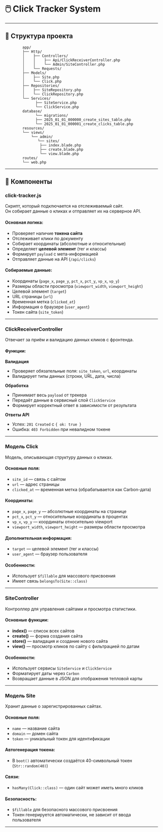 # 🖱️ Click Tracker System

---

## 📂 Структура проекта

            app/
            ├── Http/
            │    ├── Controllers/
            │    │    ├── Api/ClickReceiverController.php
            │    │    └── Admin/SiteController.php
            │    └── Requests/
            ├── Models/
            │    ├── Site.php
            │    └── Click.php
            ├── Repositories/
            │    ├── SiteRepository.php
            │    └── ClickRepository.php
            └── Services/
                  ├── SiteService.php
                  └── ClickService.php
            database/
                  └── migrations/
                  ├── 2025_01_01_000000_create_sites_table.php
                  └── 2025_01_01_000001_create_clicks_table.php
            resources/
            └── views/
                └── admin/
                   └── sites/
                    ├── index.blade.php
                    ├── create.blade.php
                    └── view.blade.php
            routes/
            └── web.php
 
 ---
 
 ## 🧩 Компоненты

### click-tracker.js

Скрипт, который подключается на отслеживаемый сайт.  
Он собирает данные о кликах и отправляет их на серверное API.

#### Основная логика:
- Проверяет наличие **токена сайта**
- Отслеживает клики по документу
- Собирает координаты (абсолютные и относительные)
- Определяет **целевой элемент** (тег и классы)
- Формирует `payload` с мета-информацией
- Отправляет данные на API (`/api/clicks`)

#### Собираемые данные:
- Координаты (`page_x`, `page_y`, `pct_x`, `pct_y`, `vp_x`, `vp_y`)
- Размеры области просмотра (`viewport_width`, `viewport_height`)
- Целевой элемент (`target`)
- URL страницы (`url`)
- Временная метка (`clicked_at`)
- Информация о браузере (`user_agent`)
- Токен сайта (`site_token`)

---

### ClickReceiverController

Отвечает за приём и валидацию данных кликов с фронтенда.

#### Функции:
**Валидация**
- Проверяет обязательные поля: `site_token`, `url`, координаты
- Валидирует типы данных (строки, URL, дата, числа)

**Обработка**
- Принимает весь `payload` от трекера
- Передаёт данные в сервисный слой `ClickService`
- Формирует корректный ответ в зависимости от результата

**Ответы API**
- Успех: `201 Created` с `{ ok: true }`
- Ошибка: `403 Forbidden` при невалидном токене

---

### Модель Click

Модель, описывающая структуру данных о кликах.

#### Основные поля:
- `site_id` — связь с сайтом
- `url` — адрес страницы
- `clicked_at` — временная метка (обрабатывается как Carbon-дата)

#### Координаты:
- `page_x`, `page_y` — абсолютные координаты на странице  
- `pct_x`, `pct_y` — относительные координаты в процентах  
- `vp_x`, `vp_y` — координаты относительно viewport  
- `viewport_width`, `viewport_height` — размеры области просмотра

#### Дополнительная информация:
- `target` — целевой элемент (тег и классы)
- `user_agent` — браузер пользователя

#### Особенности:
- Использует `$fillable` для массового присвоения
- Имеет связь `belongsTo(Site::class)`

---

### SiteController

Контроллер для управления сайтами и просмотра статистики.

#### Основные функции:
- **index()** — список всех сайтов  
- **create()** — форма создания сайта  
- **store()** — валидация и создание нового сайта  
- **view()** — просмотр кликов по сайту с фильтрацией по датам

#### Особенности:
- Использует сервисы `SiteService` и `ClickService`
- Форматирует даты через `Carbon`
- Возвращает данные в JSON для отображения тепловой карты

---

### Модель Site

Хранит данные о зарегистрированных сайтах.

#### Основные поля:
- `name` — название сайта  
- `domain` — домен сайта  
- `token` — уникальный токен для идентификации  

#### Автогенерация токена:
- В `boot()` автоматически создаётся 40-символьный токен  
  (`Str::random(40)`)

#### Связи:
- `hasMany(Click::class)` — один сайт может иметь много кликов

#### Безопасность:
- `$fillable` для безопасного массового присвоения
- Токен генерируется автоматически, не зависит от ввода пользователя

---

 
